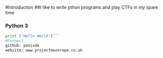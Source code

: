 #Introduction
##I like to write pthon programs and play CTFs in my spare time
### Python 3
```Python
print ('Hello World')```
#Connect
github: ponix4k
website: www.projectmoonrope.co.uk

